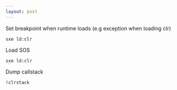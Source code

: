 ```yaml
---
layout: post
---
```


Set breakpoint when runtime loads (e.g exception when loading clr)

    sxe ld:clr

Load SOS

    sxe ld:clr

Dump callstack

    !clrstack
